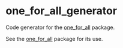 # one_for_all_generator

Code generator for the [one_for_all] package.

See the [one_for_all] package for its use.

[one_for_all]: https://pub.dev/packages/one_for_all

